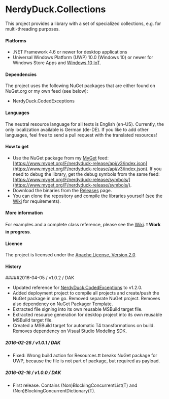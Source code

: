 # NerdyDuck.Collections

This project provides a library with a set of specialized collections, e.g. for multi-threading purposes.

#### Platforms
- .NET Framework 4.6 or newer for desktop applications
- Universal Windows Platform (UWP) 10.0 (Windows 10) or newer for Windows Store Apps and [Windows 10 IoT](https://dev.windows.com/en-us/iot).

#### Dependencies
The project uses the following NuGet packages that are either found on NuGet.org or my own feed (see below):
- NerdyDuck.CodedExceptions

#### Languages
The neutral resource language for all texts is English (en-US). Currently, the only localization available is German (de-DE). If you like to add other languages, feel free to send a pull request with the translated resources!

#### How to get
- Use the NuGet package from my [MyGet](https://www.myget.org) feed: [https://www.myget.org/F/nerdyduck-release/api/v3/index.json](https://www.myget.org/F/nerdyduck-release/api/v3/index.json). If you need to debug the library, get the debug symbols from the same feed: [https://www.myget.org/F/nerdyduck-release/symbols/](https://www.myget.org/F/nerdyduck-release/symbols/).
- Download the binaries from the [Releases](../../releases/) page.
- You can clone the repository and compile the libraries yourself (see the [Wiki](../../wiki/) for requirements).

#### More information
For examples and a complete class reference, please see the [Wiki](../../wiki/). :exclamation: **Work in progress**.

#### Licence
The project is licensed under the [Apache License, Version 2.0](LICENSE).

#### History
#####2016-04-05 / v1.0.2 / DAK
- Updated reference for [NerdyDuck.CodedExceptions](../NerdyDuck.CodedExceptions) to v1.2.0.
- Added deployment project to compile all projects and create/push the NuGet package in one go. Removed separate NuGet project. Removes also dependency on NuGet Packager Template.
- Extracted file signing into its own reusable MSBuild target file.
- Extracted resource generation for desktop project into its own reusable MSBuild target file.
- Created a MSBuild target for automatic T4 transformations on build. Removes dependency on Visual Studio Modeling SDK.

##### 2016-02-26 / v1.0.1 / DAK
- Fixed: Wrong build action for Resources.tt breaks NuGet package for UWP, because the file is not part of package, but required as payload.

##### 2016-02-16 / v1.0.0 / DAK
- First release. Contains (Non)BlockingConcurrentList(T) and (Non)BlockingConcurrentDictionary(T).
